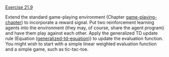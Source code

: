 [Exercise 21.9](ex_9/)

Extend the standard game-playing environment
(Chapter [game-playing-chapter](#/)) to incorporate a reward
signal. Put two reinforcement learning agents into the environment (they
may, of course, share the agent program) and have them play against each
other. Apply the generalized TD update rule
(Equation ([generalized-td-equation](#/))) to update the
evaluation function. You might wish to start with a simple linear
weighted evaluation function and a simple game, such as tic-tac-toe.
